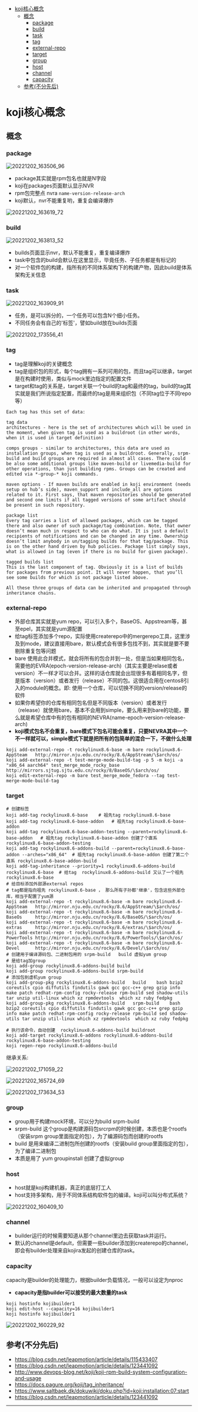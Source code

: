 <!-- MDTOC maxdepth:6 firsth1:1 numbering:0 flatten:0 bullets:1 updateOnSave:1 -->

- [koji核心概念](#koji核心概念)   
   - [概念](#概念)   
      - [package](#package)   
      - [build](#build)   
      - [task](#task)   
      - [tag](#tag)   
      - [external-repo](#external-repo)   
      - [target](#target)   
      - [group](#group)   
      - [host](#host)   
      - [channel](#channel)   
      - [capacity](#capacity)   
   - [参考(不分先后)](#参考不分先后)   

<!-- /MDTOC -->
# koji核心概念

## 概念


### package

![20221202_163506_96](image/20221202_163506_96.png)

* package其实就是rpm包名也就是N字段
* koji在packages页面默认显示NVR
* rpm包完整点 nvra  ```name-version-release-arch```
* koji默认，nvr不能重复哟，重复会编译爆炸


![20221202_163619_72](image/20221202_163619_72.png)


### build

![20221202_163813_52](image/20221202_163813_52.png)

* builds页面显示nvr，默认不能重复，重复编译爆炸
* task中包含的build会默认在这里显示，毕竟任务、子任务都是有标记的
* 对一个软件包的构建，指所有的不同体系架构下的构建产物，因此build是体系架构无关信息


### task

![20221202_163909_91](image/20221202_163909_91.png)

* 任务，是可以拆分的，一个任务可以包含N个细小任务。
* 不同任务会有自己的'标签'，譬如build放在builds页面

![20221202_173556_41](image/20221202_173556_41.png)




### tag

* tag是理解koji的关键概念
* tag是组织包的形式，每个tag拥有一系列可用的包，而且tag可以继承，target是在构建时使用，类似与mock里边指定的配置文件
* target和tag的关系是，target关联一个build的tag和最终的tag，build的tag其实就是我们所说指定配置，而最终的tag是用来组织包（不同tag位于不同repo等）





```
Each tag has this set of data:

tag data
architectures - here is the set of architectures which will be used in the moment, when given tag is used as a buildroot (in other words, when it is used in target definition)

comps groups - similar to architectures, this data are used as installation groups, when tag is used as a buildroot. Generally, srpm-build and build groups are required in almost all cases. There could be also some additional groups like maven-build or livemedia-build for other operations, than just building rpms. Groups can be created and edited via *-group-* koji commands.

maven options - If maven builds are enabled in koji environment (needs setup on hub’s side), maven_support and include_all are options related to it. First says, that maven repositories should be generated and second one limits if all tagged versions of some artifact should be present in such repository.

package list
Every tag carries a list of allowed packages, which can be tagged there and also owner of such package/tag combination. Note, that owner doesn’t mean much in respect to who can do what. It is just a default recipients of notifications and can be changed in any time. Ownership doesn’t limit anybody in un/tagging builds for that tag/package. This is on the other hand driven by hub policies. Package list simply says, what is allowed in tag (even if there is no build for given package).

tagged builds list
This is the last component of tag. Obviously it is a list of builds for packages from previous point. It will never happen, that you’ll see some builds for which is not package listed above.

All these three groups of data can be inherited and propagated through inheritance chains.
```











### external-repo

* 外部仓库其实就是yum repo，可以引入多个，BaseOS、Appstream等，甚至epel，其实就是yum源配置
* 给tag标签添加多个repo，实际使用createrepo中的mergerepo工具，这里涉及到mode，建议直接用bare，默认模式会有很多包找不到，其实就是要不要剔除重复包等问题
* bare 使用此合并模式，就会将所有的包合并到一处，但是当如果相同包名，需要他的EVRA(epoch-version-release-arch)（其实主要是relase或者version）不一样才可以合并。这样的话仓库就会出现很多有着相同名字，但是版本（version）或者发行（release）不同的包。这很适合用在centos8引入的module的概念。即: 使用一个仓库，可以切换不同的version/release的软件
* 如果你希望你的仓库有相同包名但是不同版本（version）或者发行（release）就使用bare，基本不会用到simple，要么用来到bare的功能，要么就是希望仓库中有的包有相同的NEVRA(name-epoch-version-release-arch)
* **koji模式包名不会重复，bare模式下包名可能会重复，只要NEVRA其中一个不一样就可以，simple模式下就是把所有的包简单的混合一下，不做什么处理**


```
koji add-external-repo -t rockylinux8.6-base -m bare rockylinux8.6-AppSteam   http://mirror.nju.edu.cn/rocky/8.6/AppStream/\$arch/os/
koji add-external-repo -t test-merge-mode-build-tag -p 5 -m koji -a "x86_64 aarch64" test_merge_mode_rocky_base http://mirrors.sjtug.sjtu.edu.cn/rocky/8/BaseOS/\$arch/os/
koji edit-external-repo -m bare test_merge_mode_fedora --tag test-merge-mode-build-tag
```

### target

```
# 创建标签
koji add-tag rockylinux8.6-base    # 祖先tag rockylinux8.6-base
koji add-tag rockylinux8.6-base-addon   # 祖先tag rockylinux8.6-base-addon
koji add-tag rockylinux8.6-base-addon-testing --parent=rockylinux8.6-base-addon   # 祖先tag rockylinux8.6-base-addon 创建了个直系 rockylinux8.6-base-addon-testing
koji add-tag rockylinux8.6-addons-build --parent=rockylinux8.6-base-addon --arches="x86_64"  # 祖先tag rockylinux8.6-base-addon 创建了第二个直系 rockylinux8.6-base-addon-build
koji add-tag-inheritance --priority=1 rockylinux8.6-addons-build rockylinux8.6-base  # 给tag  rockylinux8.6-addons-build 又认了一个祖先 rockylinux8.6-base
# 给目标添加外部源external repos
# tag都是指向祖先 rockylinux8.6-base ， 那么所有子孙都'继承'，包含这些外部仓库，相当于配置了yum源
koji add-external-repo -t rockylinux8.6-base -m bare rockylinux8.6-AppSteam   http://mirror.nju.edu.cn/rocky/8.6/AppStream/\$arch/os/
koji add-external-repo -t rockylinux8.6-base -m bare rockylinux8.6-BaseOs     http://mirror.nju.edu.cn/rocky/8.6/BaseOS/\$arch/os/
koji add-external-repo -t rockylinux8.6-base -m bare rockylinux8.6-extras     http://mirror.nju.edu.cn/rocky/8.6/extras/\$arch/os/
koji add-external-repo -t rockylinux8.6-base -m bare rockylinux8.6-PowerTools http://mirror.nju.edu.cn/rocky/8.6/PowerTools/\$arch/os/
koji add-external-repo -t rockylinux8.6-base -m bare rockylinux8.6-Devel      http://mirror.nju.edu.cn/rocky/8.6/Devel/\$arch/os/
# 创建用于编译源码包、二进制包用的 srpm-build   build 虚拟yum group
# 是给tag加group
koji add-group rockylinux8.6-addons-build build
koji add-group rockylinux8.6-addons-build srpm-build
# 添加包到虚机yum group
koji add-group-pkg rockylinux8.6-addons-build   build    bash bzip2 coreutils cpio diffutils findutils gawk gcc gcc-c++ grep gzip info make patch redhat-rpm-config rocky-release rpm-build sed shadow-utils tar unzip util-linux which xz rpmdevtools  which xz ruby fedpkg
koji add-group-pkg rockylinux8.6-addons-build   srpm-build    bash bzip2 coreutils cpio diffutils findutils gawk gcc gcc-c++ grep gzip info make patch redhat-rpm-config rocky-release rpm-build sed shadow-utils tar unzip util-linux which xz rpmdevtools  which xz ruby fedpkg

# 执行该命令，自动创建  rockylinux8.6-addons-build buildroot
koji add-target rockylinux8.6-addons rockylinux8.6-addons-build rockylinux8.6-base-addon-testing
koji regen-repo rockylinux8.6-addons-build
```

继承关系:

![20221202_171059_22](image/20221202_171059_22.png)

![20221202_165724_69](image/20221202_165724_69.png)


![20221202_173634_53](image/20221202_173634_53.png)


### group


* group用于构建mock环境，可以分为build srpm-build
* srpm-build 这个group是构建源码包srcrpm的时候创建，本质也是个rootfs（安装srpm group里面指定的包），为了编源码包而创建的rootfs
* build 是用来编译二进制包所创建的rootfs（安装build group里面指定的包），为了编译二进制包
* 本质是用了 yum groupinstall 创建了虚拟group

### host

* host就是koji构建机器，真正的底层打工人
* host支持多架构，用于不同体系结构软件包的编译。koji可以叫分布式系统？

![20221202_160409_10](image/20221202_160409_10.png)





### channel

* builder运行的时候需要知道从那个channel里边去获取task并运行。
* 默认的channel是default，但需要一些builder添加到createrepo的channel，即会有builder处理来自kojira发起的创建仓库的task。



### capacity

capacity是builder的处理能力，根据builder负载情况，一般可以设定为nproc

- **capacity是指builder可以接受的最大数量的task**

```
koji hostinfo kojibuilder1
koji edit-host --capacity=16 kojibuilder1
koji hostinfo kojibuilder1
```

![20221202_160229_92](image/20221202_160229_92.png)



## 参考(不分先后)

* <https://blog.csdn.net/leapmotion/article/details/115433407>
* <https://blog.csdn.net/leapmotion/article/details/123441092>
* <http://www.devops-blog.net/koji/koji-rpm-build-system-configuration-and-usage>
* <https://docs.pagure.org/koji/tag_inheritance/>
* <https://www.saltbaek.dk/dokuwiki/doku.php?id=koji:installation:07:start>
* <https://blog.csdn.net/leapmotion/article/details/123441092>


---
